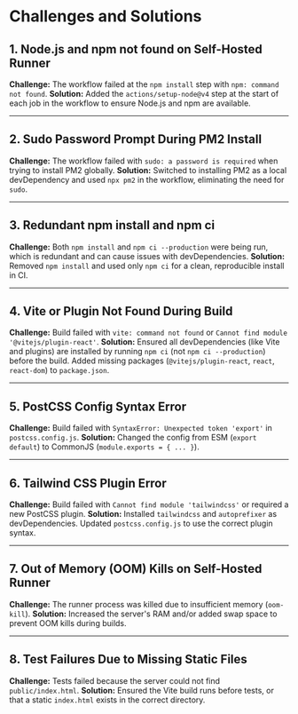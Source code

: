 # Challenges and Solutions

## 1. Node.js and npm not found on Self-Hosted Runner
**Challenge:** The workflow failed at the `npm install` step with `npm: command not found`.
**Solution:** Added the `actions/setup-node@v4` step at the start of each job in the workflow to ensure Node.js and npm are available.

---

## 2. Sudo Password Prompt During PM2 Install
**Challenge:** The workflow failed with `sudo: a password is required` when trying to install PM2 globally.
**Solution:** Switched to installing PM2 as a local devDependency and used `npx pm2` in the workflow, eliminating the need for `sudo`.

---

## 3. Redundant npm install and npm ci
**Challenge:** Both `npm install` and `npm ci --production` were being run, which is redundant and can cause issues with devDependencies.
**Solution:** Removed `npm install` and used only `npm ci` for a clean, reproducible install in CI.

---

## 4. Vite or Plugin Not Found During Build
**Challenge:** Build failed with `vite: command not found` or `Cannot find module '@vitejs/plugin-react'`.
**Solution:** Ensured all devDependencies (like Vite and plugins) are installed by running `npm ci` (not `npm ci --production`) before the build. Added missing packages (`@vitejs/plugin-react`, `react`, `react-dom`) to `package.json`.

---

## 5. PostCSS Config Syntax Error
**Challenge:** Build failed with `SyntaxError: Unexpected token 'export'` in `postcss.config.js`.
**Solution:** Changed the config from ESM (`export default`) to CommonJS (`module.exports = { ... }`).

---

## 6. Tailwind CSS Plugin Error
**Challenge:** Build failed with `Cannot find module 'tailwindcss'` or required a new PostCSS plugin.
**Solution:** Installed `tailwindcss` and `autoprefixer` as devDependencies. Updated `postcss.config.js` to use the correct plugin syntax.

---

## 7. Out of Memory (OOM) Kills on Self-Hosted Runner
**Challenge:** The runner process was killed due to insufficient memory (`oom-kill`).
**Solution:** Increased the server's RAM and/or added swap space to prevent OOM kills during builds.

---

## 8. Test Failures Due to Missing Static Files
**Challenge:** Tests failed because the server could not find `public/index.html`.
**Solution:** Ensured the Vite build runs before tests, or that a static `index.html` exists in the correct directory. 